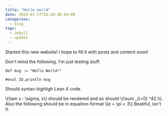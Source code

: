 ```yaml
---
title: "Hello world"
date: 2024-01-27T15:34:30-04:00
categories:
  - blog
tags:
  - Jekyll
  - update
---
```


Started this new website! I hope to fill it with posts and content soon!

Don't mind the following. I'm just testing stuff.

```lean
def msg := "Hello World!"

#eval IO.println msg
```
Should syntax-highligh Lean 4 code.

\\(\lam x : \sigma, x\\) should be rendered and so should \\(\sum _{i=0} ^42 i\\). Also the following should be in equation-format \\[e = \pi = 3\\] Beatiful, isn't it.
